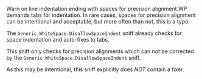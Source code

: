 Warn on line indentation ending with spaces for precision alignment.WP demands tabs for indentation. In rare cases, spaces for precision alignment can be
intentional and acceptable, but more often than not, this is a typo.

The `Generic.WhiteSpace.DisallowSpaceIndent` sniff already checks for space indentation
and auto-fixes to tabs.

This sniff only checks for precision alignments which can not be corrected by the
`Generic.WhiteSpace.DisallowSpaceIndent` sniff.

As this may be intentional, this sniff explicitly does *NOT* contain a fixer.